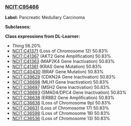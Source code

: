 
### [NCIT:C95466](http://purl.obolibrary.org/obo/NCIT_C95466)
**Label:** Pancreatic Medullary Carcinoma

**Subclasses:** 

**Class expressions from DL-Learner:**

- Thing 56.20%
- [NCIT:C41371](http://purl.obolibrary.org/obo/NCIT_C41371) (Loss of Chromosome 12) 50.83%
- [NCIT:C41367](http://purl.obolibrary.org/obo/NCIT_C41367) (AKT2 Gene Amplification) 50.83%
- [NCIT:C41363](http://purl.obolibrary.org/obo/NCIT_C41363) (MAP2K4 Gene Inactivation) 50.83%
- [NCIT:C41361](http://purl.obolibrary.org/obo/NCIT_C41361) (KRAS Gene Mutation) 50.83%
- [NCIT:C40430](http://purl.obolibrary.org/obo/NCIT_C40430) (BRAF Gene Mutation) 50.83%
- [NCIT:C39629](http://purl.obolibrary.org/obo/NCIT_C39629) (CDKN2A Gene Inactivation) 50.83%
- [NCIT:C36698](http://purl.obolibrary.org/obo/NCIT_C36698) (MLH1 Gene Inactivation) 50.83%
- [NCIT:C36697](http://purl.obolibrary.org/obo/NCIT_C36697) (MSH2 Gene Inactivation) 50.83%
- [NCIT:C36693](http://purl.obolibrary.org/obo/NCIT_C36693) (SMAD4/DPC4 Gene Inactivation) 50.83%
- [NCIT:C36638](http://purl.obolibrary.org/obo/NCIT_C36638) (ERBB2 Gene Amplification) 50.83%
- [NCIT:C36636](http://purl.obolibrary.org/obo/NCIT_C36636) (Loss of Chromosome 9p) 50.83%
- [NCIT:C36631](http://purl.obolibrary.org/obo/NCIT_C36631) (Loss of Chromosome 17) 50.83%
- [NCIT:C36598](http://purl.obolibrary.org/obo/NCIT_C36598) (Loss of Chromosome 18) 50.83%
- [NCIT:C36536](http://purl.obolibrary.org/obo/NCIT_C36536) (Loss of Chromosome 13) 50.83%


